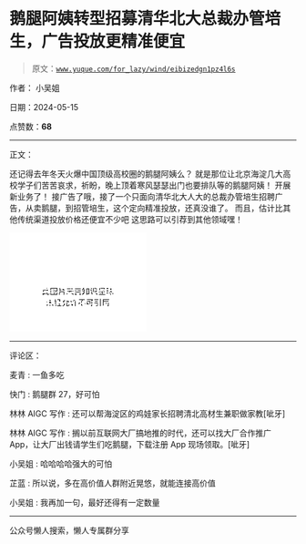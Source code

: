 # 鹅腿阿姨转型招募清华北大总裁办管培生，广告投放更精准便宜

> 原文：[`www.yuque.com/for_lazy/wind/eibizedgn1pz4l6s`](https://www.yuque.com/for_lazy/wind/eibizedgn1pz4l6s)

作者： 小吴姐

日期：2024-05-15

点赞数：**68**

* * *

正文：

还记得去年冬天火爆中国顶级高校圈的鹅腿阿姨么？ 就是那位让北京海淀几大高校学子们苦苦哀求，祈盼，晚上顶着寒风瑟瑟出门也要排队等的鹅腿阿姨！ 开展新业务了！
接广告了哦，接了一个只面向清华北大人大的总裁办管培生招聘广告，从卖鹅腿，到招管培生，这个定向精准投放，还真没谁了。
而且，估计比其他传统渠道投放价格还便宜不少吧 这思路可以引荐到其他领域嘿！

![](img/0adcf0aabc1b367b915749e11e45fa1d.png)

* * *

评论区：

麦青 : 一鱼多吃

快门 : 鹅腿群 27，好可怕

林林 AIGC 写作 : 还可以帮海淀区的鸡娃家长招聘清北高材生兼职做家教[呲牙]

林林 AIGC 写作 : 搁以前互联网大厂搞地推的时代，还可以找大厂合作推广 App，让大厂出钱请学生们吃鹅腿，下载注册 App 现场领取。[呲牙]

小吴姐 : 哈哈哈哈强大的可怕

芷蓝 : 所以说，多在高价值人群附近晃悠，就能连接高价值

小吴姐 : 我再加一句，最好还得有一定数量

* * *

公众号懒人搜索，懒人专属群分享